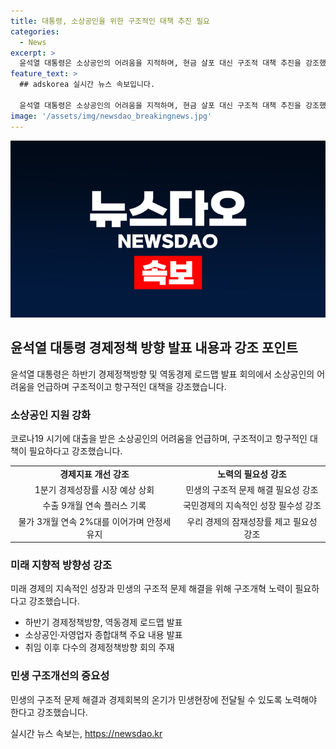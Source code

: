 ```yaml
---
title: 대통령, 소상공인을 위한 구조적인 대책 추진 필요
categories:
  - News
excerpt: >
  윤석열 대통령은 소상공인의 어려움을 지적하며, 현금 살포 대신 구조적 대책 추진을 강조했습니다. 경제 지표는 호전되었지만 민생과의 시차를 줄이고 구조적 문제를 해결해야 한다는 점을 강조했습니다. 이에 대한 논의가 민생 구조개선의 출발점이 될 것으로 기대되며, 소상공인 및 자영업자를 위한 방안을 논의하는 회의를 주재했습니다.
feature_text: >
  ## adskorea 실시간 뉴스 속보입니다.

  윤석열 대통령은 소상공인의 어려움을 지적하며, 현금 살포 대신 구조적 대책 추진을 강조했습니다. 경제 지표는 호전되었지만 민생과의 시차를 줄이고 구조적 문제를 해결해야 한다는 점을 강조했습니다. 이에 대한 논의가 민생 구조개선의 출발점이 될 것으로 기대되며, 소상공인 및 자영업자를 위한 방안을 논의하는 회의를 주재했습니다.
image: '/assets/img/newsdao_breakingnews.jpg'
---
```


<p><img src="/assets/img/newsdao_breakingnews.jpg" alt="adskorea 속보" /></p>

<h2 data-ke-size="size26">윤석열 대통령 경제정책 방향 발표 내용과 강조 포인트</h2>

<p data-ke-size="size16">윤석열 대통령은 하반기 경제정책방향 및 역동경제 로드맵 발표 회의에서 소상공인의 어려움을 언급하며 구조적이고 항구적인 대책을 강조했습니다.</p>

<h3><b>소상공인 지원 강화</b></h3>

<p data-ke-size="size16">코로나19 시기에 대출을 받은 소상공인의 어려움을 언급하며, 구조적이고 항구적인 대책이 필요하다고 강조했습니다.</p>

<table>
  <tr>
    <td style="text-align: center; height: 17px;"><b>경제지표 개선 강조</b></td>
    <td style="text-align: center; height: 17px;"><b>노력의 필요성 강조</b></td>
  </tr>
  <tr>
    <td style="text-align: center; height: 17px;">1분기 경제성장률 시장 예상 상회</td>
    <td style="text-align: center; height: 17px;">민생의 구조적 문제 해결 필요성 강조</td>
  </tr>
  <tr>
    <td style="text-align: center; height: 17px;">수출 9개월 연속 플러스 기록</td>
    <td style="text-align: center; height: 17px;">국민경제의 지속적인 성장 필수성 강조</td>
  </tr>
  <tr>
    <td style="text-align: center; height: 17px;">물가 3개월 연속 2%대를 이어가며 안정세 유지</td>
    <td style="text-align: center; height: 17px;">우리 경제의 잠재성장률 제고 필요성 강조</td>
  </tr>
</table>

<h3><b>미래 지향적 방향성 강조</b></h3>

<p data-ke-size="size16">미래 경제의 지속적인 성장과 민생의 구조적 문제 해결을 위해 구조개혁 노력이 필요하다고 강조했습니다.</p>

<ul>
  <li>하반기 경제정책방향, 역동경제 로드맵 발표</li>
  <li>소상공인·자영업자 종합대책 주요 내용 발표</li>
  <li>취임 이후 다수의 경제정책방향 회의 주재</li>
</ul>

<h3><b>민생 구조개선의 중요성</b></h3>

<p data-ke-size="size16">민생의 구조적 문제 해결과 경제회복의 온기가 민생현장에 전달될 수 있도록 노력해야 한다고 강조했습니다.</p>

<p data-ke-size="size16"></p>
실시간 뉴스 속보는, <a href="https://newsdao.kr" rel="dofollow">https://newsdao.kr</a>


